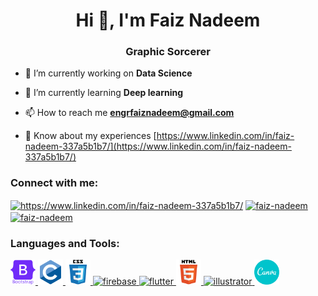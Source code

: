 <h1 align="center">Hi 👋, I'm Faiz Nadeem</h1>
<h3 align="center">Graphic Sorcerer</h3>


- 🔭 I’m currently working on **Data Science**

- 🌱 I’m currently learning **Deep learning**

- 📫 How to reach me **engrfaiznadeem@gmail.com**

- 📄 Know about my experiences [https://www.linkedin.com/in/faiz-nadeem-337a5b1b7/](https://www.linkedin.com/in/faiz-nadeem-337a5b1b7/)

<h3 align="left">Connect with me:</h3>
<p align="left">
<a href="https://linkedin.com/in/https://www.linkedin.com/in/faiz-nadeem-337a5b1b7/" target="blank"><img align="center" src="https://raw.githubusercontent.com/rahuldkjain/github-profile-readme-generator/master/src/images/icons/Social/linked-in-alt.svg" alt="https://www.linkedin.com/in/faiz-nadeem-337a5b1b7/" height="30" width="40" /></a>
<a href="https://www.behance.net/faiz-nadeem" target="blank"><img align="center" src="https://raw.githubusercontent.com/rahuldkjain/github-profile-readme-generator/master/src/images/icons/Social/behance.svg" alt="faiz-nadeem" height="30" width="40" /></a>
<a href="https://medium.com/@engrfaiznadeem" target="blank"><img align="center" src="https://raw.githubusercontent.com/rahuldkjain/github-profile-readme-generator/master/src/images/icons/Social/medium.svg" alt="faiz-nadeem" height="30" width="40" /></a>
</p>

<h3 align="left">Languages and Tools:</h3>
<p align="left"> 
  <a href="https://getbootstrap.com" target="_blank" rel="noreferrer"> 
    <img src="https://raw.githubusercontent.com/devicons/devicon/master/icons/bootstrap/bootstrap-plain-wordmark.svg" alt="bootstrap" width="40" height="40"/> 
  </a> 
  <a href="https://www.cprogramming.com/" target="_blank" rel="noreferrer"> 
    <img src="https://raw.githubusercontent.com/devicons/devicon/master/icons/c/c-original.svg" alt="c" width="40" height="40"/> 
  </a> 
  <a href="https://www.w3schools.com/css/" target="_blank" rel="noreferrer"> 
    <img src="https://raw.githubusercontent.com/devicons/devicon/master/icons/css3/css3-original-wordmark.svg" alt="css3" width="40" height="40"/> 
  </a> 
  <a href="https://firebase.google.com/" target="_blank" rel="noreferrer"> 
    <img src="https://www.vectorlogo.zone/logos/firebase/firebase-icon.svg" alt="firebase" width="40" height="40"/> 
  </a> 
  <a href="https://flutter.dev" target="_blank" rel="noreferrer"> 
    <img src="https://www.vectorlogo.zone/logos/flutterio/flutterio-icon.svg" alt="flutter" width="40" height="40"/> 
  </a> 
  <a href="https://www.w3.org/html/" target="_blank" rel="noreferrer"> 
    <img src="https://raw.githubusercontent.com/devicons/devicon/master/icons/html5/html5-original-wordmark.svg" alt="html5" width="40" height="40"/> 
  </a> 
  <a href="https://www.adobe.com/in/products/illustrator.html" target="_blank" rel="noreferrer"> 
    <img src="https://www.vectorlogo.zone/logos/adobe_illustrator/adobe_illustrator-icon.svg" alt="illustrator" width="40" height="40"/> 
  </a> 
 <a href="https://www.canva.com" target="_blank" rel="noreferrer"> 
  <img src="https://raw.githubusercontent.com/devicons/devicon/master/icons/canva/canva-original.svg" alt="canva" width="40" height="40"/>
</a>
</p>
